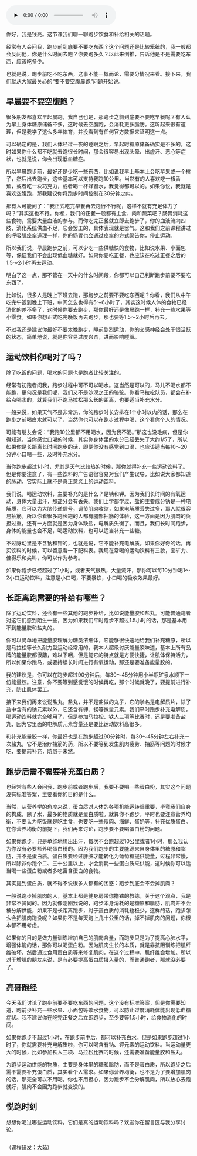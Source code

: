 <audio id="audio" title="08 | 跑步前到底应不应该吃东西？" controls="" preload="none"><source id="mp3" src="https://static001.geekbang.org/resource/audio/ec/05/ecbf01cf84e5c9a5d84496f7229dce05.mp3"></audio>

你好，我是钱亮。这节课我们聊一聊跑步饮食和补给相关的话题。

经常有人会问我，跑步前到底要不要吃东西？这个问题还是比较笼统的，我一般都会反问他，你是什么时间去跑？你要跑多久？以此来倒推，告诉他是不是需要吃东西，应该吃多少。

也就是说，跑步前吃不吃东西，这事不能一概而论，需要分情况来看。接下来，我们就从大家最关心的“要不要空腹晨跑”问题开始说。

## 早晨要不要空腹跑？

很多朋友都喜欢早起晨跑，我自己也是，那跑步之前到底要不要吃早餐呢？有人认为早上身体糖原储备不多，这时候去空腹跑，会消耗更多脂肪。这听起来很有道理，但是我学了这么多年体育，并没看到有任何官方数据来证明这一点。

可以确定的是，我们人体经过一夜的睡眠之后，早起时糖原储备确实是不多的，这时如果你什么都不吃就去跑很长时间，那会很容易出现头晕、出虚汗、恶心等症状，也就是说，你会出现低血糖症。

所以早晨跑步前，最好还是少吃一些东西，比如说我早上基本上会吃苹果或一个桃子，然后出去跑步，这些基本可以支持我跑10公里。当然有的人喜欢吃一根香蕉，或者吃一块巧克力，或者喝一杯蜂蜜水，我觉得都可以的。如果你说，我就是喜欢空腹跑，那我建议你将跑步时间控制在30分钟之内。

那有人可能问了：“我正式吃完早餐再去跑行不行呢，这样不就有充足体力了吗？”其实这也不行。你想，我们的正餐一般都有主食、肉和蔬菜吧？肠胃消耗这些食物，需要大量血液的参与。而你吃完正餐就立即去跑步了，你的血液流向四肢，消化系统供血不足，它会罢工的，具体表现就是岔气。这和我们之前课程讲过的呼吸肌痉挛道理一样，你的肠胃也会通过痉挛的方式警告你，停止运动。

所以我们说，早晨跑步之前，可以少吃一些供糖快的食物，比如说水果、小面包等，保证我们不会出现低血糖就好。如果你要吃正餐，也应该在吃过正餐之后的1.5～2小时再去运动。

明白了这一点，那不管在一天中的什么时间段，你都可以自己判断跑步前要不要吃东西了。

比如说，很多人是晚上下班去跑，那跑步之前要不要吃东西呢？你看，我们从中午吃完午饭到晚上下班，中间怎么也得有5～6小时了，其实这时候人体的食物已经消化的差不多了，这时候你要去跑步，那你最好还是像晨跑一样，补充一些水果等小零食。如果你想正式吃完晚饭再去跑步，那也要等1.5～2小时后再去。

不过我还是建议你最好不要太晚跑步，睡前剧烈运动，你的交感神经会处于很活跃的状态，简单地说，就是你容易过度兴奋，进而影响睡眠。

## 运动饮料你喝对了吗？

除了吃饭的问题，喝水的问题也是跑者比较关注的。

经常有初跑者问我，跑步过程中可不可以喝水。这当然是可以的，马儿不喝水都不能跑，更何况是我们呢，我们又不是沙漠之王的骆驼。你看马拉松队员，都会在补给点喝水的，就算我们不跑马拉松那么长的距离，也要适当补充水分。

一般来说，如果天气不是非常热，你的跑步时长安排在1个小时以内的话，那么在跑步之前喝白水就可以了，当然你也可以在跑步过程中喝，这个看你个人的情况。

可能有朋友会说：“我跑10公里都不用喝水，因为我不渴。”那这也没毛病，但是你得知道，当你感觉口渴的时候，其实你身体里的水分已经丢失了大约1/5了，所以如果你是长距离长时间跑步的话，即便你没有感觉到口渴，也应该适当每10～20分钟小口喝一些，及时补充水分。

当你跑步超过1小时，尤其是天气比较热的时候，那你就得补充一些运动饮料了。但是你要注意了，有一些饮料的广告语很容易对我们产生误导，比如说大家都知道的脉动，它实际上就不是真正意义上的运动饮料。

我们说，喝运动饮料，主要补充的是什么？是钠和钾。因为我们长时间的有氧运动，身体大量出汗，那盐分会有丢失。我们上学都学过，盐的主要成分钠是一种电解质，它可以为大脑传递信号，调节肌肉收缩，如果电解质丢失过多，那人就很容易抽筋。所以你看很多跑长跑的人都有腿部抽筋的体验，这一方面是因为肌肉的负担过重，还有一方面就是因为身体缺盐，电解质失衡了。而且，我们长时间跑步，身体的能量也会不足，喝运动饮料，也可以适当补充一些糖。

不过脉动里是不含钠和钾的，也就是说，它不能补充电解质。如果你好奇的话，再买饮料的时候，可以留意看一下配料表。我现在常喝的运动饮料有三款，宝矿力、佳得乐和尖叫，你可以作为参考。

如果你跑步已经超过了1小时，或者天气很热，大量流汗，那你可以每10分钟喝1～2小口运动饮料，注意是小口喝，不要暴饮，小口喝的吸收效果最好。

## 长距离跑需要的补给有哪些？

除了运动饮料，还会有一些其他的跑步补给，比如说能量胶和盐丸。可能普通跑者对这它们感到陌生一些，因为如果我们平时跑步不超过1.5小时的话，那是基本用不到能量胶和盐丸的。

你可以简单地把能量胶理解为糖类浓缩体，它能够很快速地给我们补充糖原，所以是马拉松等长久耐力型运动经常用的。我本人超级讨厌能量胶味道，基本上所有品牌的能量胶都很齁，难以下咽，但是能它的特点就是方便快捷，让肌体保持活力，所以如果你跑马，或要持续长时间进行有氧运动，那还是要准备能量胶的。

我的建议是，你可以在跑步超过90分钟后，每30～45分钟用小半瓶矿泉水顺下一份能量胶。注意，你不要等到感觉饿的时候再吃，那个时候就晚了，要提前进行补充，防止肌体罢工。

接下来我们再来说说盐丸。盐丸，并不是盐做的丸子，它的学名是电解质片，除了盐中含有的钠元素以外，它还含有钾、镁等微量元素。我们平时跑步补充电解质，喝运动饮料就完全够用了，但是参加马拉松、铁人三项等比赛时，还是要准备盐丸，因为它里面的电解质元素含量还是要比运动饮料高很多。

和补充能量胶一样，你最好也是在跑步超过90分钟时，每30～45分钟左右补充一次盐丸，它不是治疗抽筋的药，所以不要等到发生肌肉疲劳、抽筋等问题的时候才吃，要提前补充，防患于未然。

## 跑步后需不需要补充蛋白质？

也经常有些人会问我，跑步前或者跑步后，我要不要喝一些蛋白粉，其实这个问题没有标准答案，主要看你的目的是什么。

当然，从营养学的角度来说，蛋白质对人体的各项机能运转很重要，毕竟我们自身的构成，除了水，最多的物质就是蛋白质啦。就算你不跑步，平时也要注意营养均衡，不要认为吃饭就是吃主食，也要吃一些瘦肉、海鲜、蛋奶等，补充优质蛋白。在你营养均衡的前提下，我们再来讨论，跑步要不要喝蛋白粉的问题。

如果你跑步，只是单纯地想出出汗，每次不会跑超过10公里或者1小时，那么我认为你没有必要额外喝蛋白粉的。因为我们跑步的主要能源来自身体里的糖原和脂肪，并不是蛋白质。蛋白质要经过肝脏才能转化为葡萄糖提供能量，过程非常慢，所以除非你跑个二、三十公里以上，才会消耗一些蛋白质来供能，这时候你可以适当喝一些蛋白粉或者多吃富含蛋白的食物。

其实提到蛋白质，就不得不说很多人都有的困惑：跑步到底会不会掉肌肉？

一般说跑步掉肌肉的人，基本上都是健身房带你撸铁的教练，关于这个观点，我是非常不赞同的。因为就像刚刚我说的，跑步本身消耗的是糖原和脂肪，肌肉并不会被分解供能，如果不是长距离跑步，对于蛋白质的消耗也极少，这样的话，跑步怎么会把肌肉跑没呢？如果你不是每天跑上几十公里的话，掉不掉肌肉的问题，你根本都不用考虑。

如果你的目的是做力量训练增加自己的肌肉含量，而跑步只是为了提高心肺水平，增强体能的话，那你可以喝蛋白粉。因为肌肉生长的本质，就是靠抗阻训练把肌纤维破坏，然后通过食用蛋白质等来修复肌肉，在这个过程中，肌纤维会增加。所以对于增肌的朋友来说，是有必要提高蛋白质摄入量的，而普通跑者，那就没必要了。

## 亮哥跑经

今天我们讨论了跑步前要不要吃东西的问题，这个没有标准答案，但是你需要知道，跑前少补充一些水果、小面包等碳水食物，可以防止过度消耗体能出现低血糖症状。我不建议你在吃完正餐之后立即跑步，至少要等1.5小时，给食物消化的时间。

如果你跑步不超过1小时，在跑步前中后，都可以补充白水。但是如果跑步超过1小时了，你就需要补充电解质啦，你可以喝含有钠、钾元素的运动饮料。当运动量更大的时候，比如参加铁人三项、马拉松比赛的时候，还需要准备能量胶和盐丸。

为跑步运动供能的物质，主要是身体里的糖和脂肪，而不是蛋白质，所以跑步之后需不需要补充蛋白质，其实看个人需求。如果你营养均衡，也不是为了要增加肌肉的话，那完全可以不用喝。你也不用担心，因为跑步不会分解肌肉，所以放心去跑就好，肌肉不会因为跑步就变没的。

## 悦跑时刻

想想你喝过哪些运动饮料，它们是真的运动饮料吗？欢迎你在留言区与我分享讨论。

<img src="https://static001.geekbang.org/resource/image/82/4c/828467d26f268d0777542fabd26fb04c.jpg" alt="">

（课程研发：大茹）
